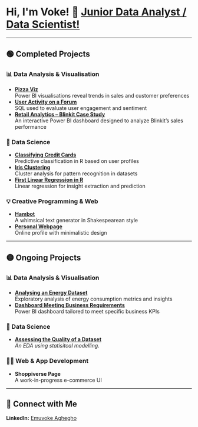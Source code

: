 # Hi, I'm Voke! 👋  [Junior Data Analyst / Data Scientist!](https://www.linkedin.com/in/emuvoke-aghegho/)

---

## 🟢 Completed Projects

### 📊 Data Analysis & Visualisation
- **[Pizza Viz](https://github.com/E-Aghegho/PizzaViz)**  
  Power BI visualisations reveal trends in sales and customer preferences  
- **[User Activity on a Forum](https://github.com/E-Aghegho/Retrieving-User-Activity-Data-on-an-Online-Forum/tree/main)**  
  SQL used to evaluate user engagement and sentiment
- **[Retail Analytics – Blinkit Case Study](https://github.com/E-Aghegho/Retail-Analytics-with-Power-BI-Blinkit-Case-Study)**  
  An interactive Power BI dashboard designed to analyze Blinkit’s sales performance

### 🧠 Data Science
- **[Classifying Credit Cards](https://github.com/E-Aghegho/Classifying-Credit-Card-Applications-in-R)**  
  Predictive classification in R based on user profiles  
- **[Iris Clustering](https://github.com/E-Aghegho/Iris_Clustering)**  
  Cluster analysis for pattern recognition in datasets  
- **[First Linear Regression in R](https://github.com/E-Aghegho/First-Regression-in-R)**  
  Linear regression for insight extraction and prediction  

### 💡 Creative Programming & Web
- **[Hambot](https://github.com/E-Aghegho/Hambot)**  
  A whimsical text generator in Shakespearean style  
- **[Personal Webpage](https://e-aghegho.github.io/)**  
  Online profile with minimalistic design  

---

## 🟡 Ongoing Projects

### 📊 Data Analysis & Visualisation
- **[Analysing an Energy Dataset](https://github.com/E-Aghegho/Analysing-an-energy-dataset)**  
  Exploratory analysis of energy consumption metrics and insights  
- **[Dashboard Meeting Business Requirements](https://github.com/E-Aghegho/A-Dashboard-Meeting-Business-Requirements)**  
  Power BI dashboard tailored to meet specific business KPIs  


### 🧠 Data Science
- **[Assessing the Quality of a Dataset](https://github.com/E-Aghegho/Assessing-the-Quality-of-a-Dataset)**  
  *An EDA using statisitcal modelling.*  

### 🧑‍💻 Web & App Development
- **Shoppiverse Page**  
  A work-in-progress e-commerce UI  

---

## 🤳 Connect with Me
**LinkedIn:** [Emuvoke Aghegho](https://www.linkedin.com/in/emuvoke-aghegho/)
